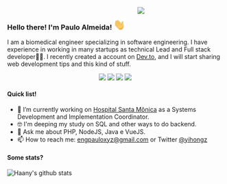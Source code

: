 <img align='right' src='https://user-images.githubusercontent.com/5713670/87202985-820dcb80-c2b6-11ea-9f56-7ec461c497c3.gif' width='200"'>

### Hello there! I'm Paulo Almeida! <img height="30" width="30" src="https://github.com/yihongz/yihongz/blob/main/tenor.gif" />

I am a biomedical engineer specializing in software engineering. I have experience in working in many startups as technical Lead and Full stack developer👨‍💻. I recently created a account on [Dev.to](https://dev.to/yihongz), and I will start sharing web development tips and this kind of stuff.

<p align="center">
<a href= "https://www.linkedin.com/in/paulo-victor-s-almeida-2a1351157/"><img src="https://img.icons8.com/material-outlined/30/000000/linkedin.png"/></a>
<a href= "https://dev.to/yihongz"><img src="https://img.icons8.com/windows/32/000000/dev.png"/></a>
<a href= "https://twitter.com/yihongz"><img src="https://img.icons8.com/material-outlined/30/000000/twitter.png"/></a>
<a href= "mailto:engpauloxyz@gmail.com"><img src="https://img.icons8.com/ios-filled/28/gmail.png"/></a>
</p>

#### Quick list!

- 📱  I’m currently working on [Hospital Santa Mônica](http://www.hospsantamonica.com.br) as a Systems Development and Implementation Coordinator.
- 🤓 I'm deeping my study on SQL and other ways to do backend.
- 💬 Ask me about PHP, NodeJS, Java e VueJS.
- 📫 How to reach me: engpauloxyz@gmail.com or Twitter [@yihongz](https://twitter.com/yihongz)

#### Some stats?

![Haany's github stats](https://github-readme-stats.vercel.app/api?username=yihongz&show_icons=true&hide=[%22issues%22])
